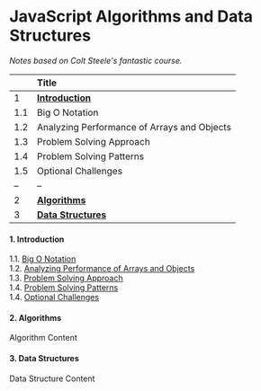 # JavaScript Algorithms and Data Structures

_Notes based on Colt Steele's fantastic course._

|     | Title                                       |
| :-- | :------------------------------------------ |
| 1   | **[ Introduction ](#intro)**                |
| 1.1 | Big O Notation                              |
| 1.2 | Analyzing Performance of Arrays and Objects |
| 1.3 | Problem Solving Approach                    |
| 1.4 | Problem Solving Patterns                    |
| 1.5 | Optional Challenges                         |
| –   | –                                           |
| 2   | **[ Algorithms ](#algo)**                   |
| 3   | **[ Data Structures ](#data)**              |

<a name="intro"></a>

#### 1. Introduction

1.1. [ Big O Notation ](11-Big-O-Notation/README.md)<br>
1.2. [ Analyzing Performance of Arrays and Objects ](12-Analyzing-Performance-of-Arrays-and-Objects/README.md)<br>
1.3. [ Problem Solving Approach ](13-Problem-Solving-Approach/README.md)<br>
1.4. [ Problem Solving Patterns ](14-Problem-Solving-Patterns/README.md)<br>
1.4. [ Optional Challenges ](15-Optional-Challenges/README.md)<br>

<a name="algo"></a>

#### 2. Algorithms

Algorithm Content

<a name="data"></a>

#### 3. Data Structures

Data Structure Content
